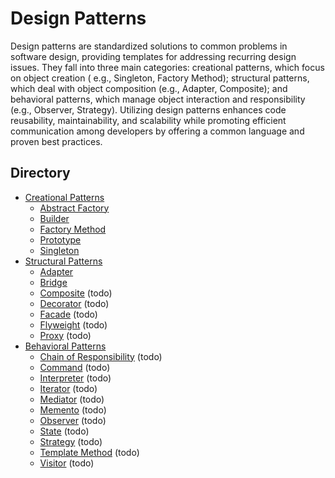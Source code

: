 # Design Patterns

Design patterns are standardized solutions to common problems in software design, providing templates for addressing
recurring design issues. They fall into three main categories: creational patterns, which focus on object creation (
e.g., Singleton, Factory Method); structural patterns, which deal with object composition (e.g., Adapter, Composite);
and behavioral patterns, which manage object interaction and responsibility (e.g., Observer, Strategy). Utilizing design
patterns enhances code reusability, maintainability, and scalability while promoting efficient communication among
developers by offering a common language and proven best practices.

## Directory

- [Creational Patterns](./creational-patterns)
    - [Abstract Factory](./creational-patterns/abstract-factory)
    - [Builder](./creational-patterns/builder)
    - [Factory Method](./creational-patterns/factory-method)
    - [Prototype](./creational-patterns/prototype)
    - [Singleton](./creational-patterns/singleton)
- [Structural Patterns](./structural-patterns)
    - [Adapter](./structural-patterns/adapter)
    - [Bridge](./structural-patterns/bridge)
    - [Composite](./structural-patterns/composite) (todo)
    - [Decorator](./structural-patterns/decorator) (todo)
    - [Facade](./structural-patterns/facade) (todo)
    - [Flyweight](./structural-patterns/flyweight) (todo)
    - [Proxy](./structural-patterns/proxy) (todo)
- [Behavioral Patterns](./behavioral-patterns)
    - [Chain of Responsibility](./behavioral-patterns/chain-of-responsibility) (todo)
    - [Command](./behavioral-patterns/command) (todo)
    - [Interpreter](./behavioral-patterns/interpreter) (todo)
    - [Iterator](./behavioral-patterns/iterator) (todo)
    - [Mediator](./behavioral-patterns/mediator) (todo)
    - [Memento](./behavioral-patterns/memento) (todo)
    - [Observer](./behavioral-patterns/observer) (todo)
    - [State](./behavioral-patterns/state) (todo)
    - [Strategy](./behavioral-patterns/strategy) (todo)
    - [Template Method](./behavioral-patterns/template-method) (todo)
    - [Visitor](./behavioral-patterns/visitor) (todo)
